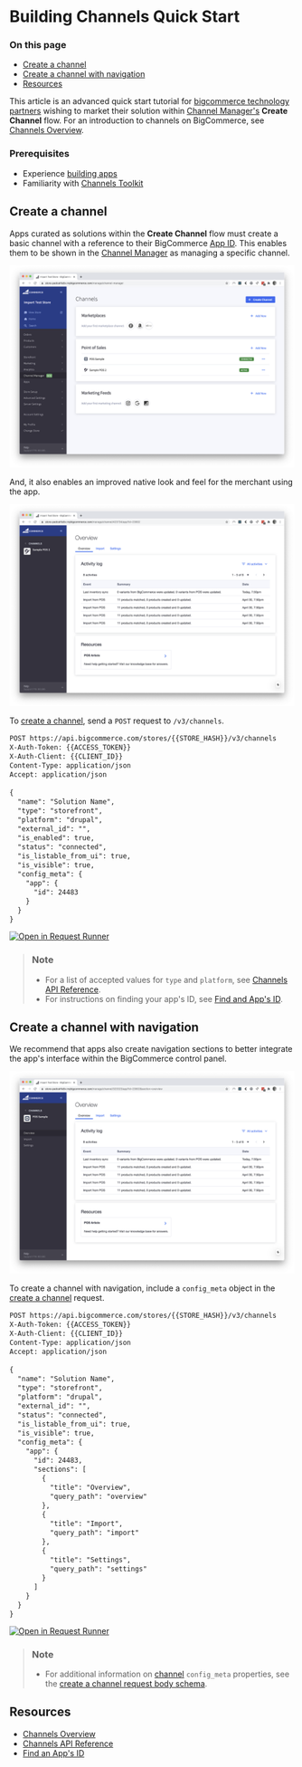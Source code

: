 # Building Channels Quick Start

<div class="otp" id="no-index">


### On this page


- [Create a channel](#create-a-channel)
- [Create a channel with navigation](#create-a-channel-with-navigation)
- [Resources](#resources)

</div>

This article is an advanced quick start tutorial for [bigcommerce technology partners](https://www.bigcommerce.com/partners/) wishing to market their solution within [Channel Manager's](https://developer.bigcommerce.com/api-docs/channels/overview#resources) **Create Channel** flow. For an introduction to channels on BigCommerce, see [Channels Overview](https://developer.bigcommerce.com/api-docs/channels/overview).

### Prerequisites
* Experience [building apps](https://developer.bigcommerce.com/api-docs/apps/guide/intro)
* Familiarity with [Channels Toolkit](https://developer.bigcommerce.com/api-docs/channels/overview)

## Create a channel

Apps curated as solutions within the **Create Channel** flow must create a basic channel with a reference to their BigCommerce [App ID](https://developer.bigcommerce.com/api-docs/apps/tutorials/id). This enables them to be shown in the [Channel Manager](https://developer.bigcommerce.com/api-docs/channels/overview) as managing a specific channel.

![channels-quick-start-01](https://raw.githubusercontent.com/bigcommerce/dev-docs/master/assets/images/channels-quick-start-01.png "channels-quick-start-01.png")

And, it also enables an improved native look and feel for the merchant using the app.

![channels-quick-start-02](https://raw.githubusercontent.com/bigcommerce/dev-docs/master/assets/images/channels-quick-start-02.png "channels-quick-start-02")

To [create a channel](https://developer.bigcommerce.com/api-reference/cart-checkout/channels-listings-api/channels/createchannel), send a `POST` request to `/v3/channels`.

```http
POST https://api.bigcommerce.com/stores/{{STORE_HASH}}/v3/channels
X-Auth-Token: {{ACCESS_TOKEN}}
X-Auth-Client: {{CLIENT_ID}}
Content-Type: application/json
Accept: application/json

{
  "name": "Solution Name",
  "type": "storefront",
  "platform": "drupal",
  "external_id": "",
  "is_enabled": true,
  "status": "connected",
  "is_listable_from_ui": true,
  "is_visible": true,
  "config_meta": {
    "app": {
      "id": 24483
    }
  }
}
```

[![Open in Request Runner](https://storage.googleapis.com/bigcommerce-production-dev-center/images/Open-Request-Runner.svg)](https://developer.bigcommerce.com/api-reference/cart-checkout/channels-listings-api/channels/createchannel#requestrunner)

<div class="HubBlock--callout">
<div class="CalloutBlock--info">
<div class="HubBlock-content">

> ### Note
> * For a list of accepted values for `type` and `platform`, see [Channels API Reference](https://developer.bigcommerce.com/api-reference/cart-checkout/channels-listings-api#platform).
> * For instructions on finding your app's ID, see [Find and App's ID](https://developer.bigcommerce.com/api-docs/apps/tutorials/id).

</div>
</div>
</div>

## Create a channel with navigation

We recommend that apps also create navigation sections to better integrate the app's interface within the BigCommerce control panel.

![channels-quick-start-03](https://raw.githubusercontent.com/bigcommerce/dev-docs/master/assets/images/channels-quick-start-03.png "channels-quick-start-03")

To create a channel with navigation, include a `config_meta` object in the [create a channel](https://developer.bigcommerce.com/api-reference/cart-checkout/channels-listings-api/channels/createchannel) request.

```http
POST https://api.bigcommerce.com/stores/{{STORE_HASH}}/v3/channels
X-Auth-Token: {{ACCESS_TOKEN}}
X-Auth-Client: {{CLIENT_ID}}
Content-Type: application/json
Accept: application/json

{
  "name": "Solution Name",
  "type": "storefront",
  "platform": "drupal",
  "external_id": "",
  "status": "connected",
  "is_listable_from_ui": true,
  "is_visible": true,
  "config_meta": {
    "app": {
      "id": 24483,
      "sections": [
        {
          "title": "Overview",
          "query_path": "overview"
        },
        {
          "title": "Import",
          "query_path": "import"
        },
        {
          "title": "Settings",
          "query_path": "settings"
        }
      ]
    }
  }
}
```

[![Open in Request Runner](https://storage.googleapis.com/bigcommerce-production-dev-center/images/Open-Request-Runner.svg)](https://developer.bigcommerce.com/api-reference/cart-checkout/channels-listings-api/channels/createchannel#requestrunner)

<div class="HubBlock--callout">
<div class="CalloutBlock--info">
<div class="HubBlock-content">

> ### Note
> * For additional information on [channel](https://developer.bigcommerce.com/api-reference/cart-checkout/channels-listings-api/channels) `config_meta` properties, see the [create a channel request body schema](https://developer.bigcommerce.com/api-reference/cart-checkout/channels-listings-api/channels/createchannel#request-body).

## Resources
* [Channels Overview](https://developer.bigcommerce.com/api-docs/channels/overview)
* [Channels API Reference](https://developer.bigcommerce.com/api-reference/cart-checkout/channels-listings-api)
* [Find an App's ID](https://developer.bigcommerce.com/api-docs/apps/tutorials/id)
